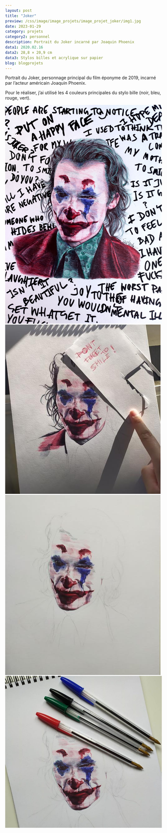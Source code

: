 ```yaml
---
layout: post
title: "Joker"
preview: /css/image/image_projets/image_projet_joker/img1.jpg
date: 2023-01-29
category: projets 
category2: personnel
description: Portrait du Joker incarné par Joaquin Phoenix
data1: 2020.02.16
data2: 28,8 × 20,9 cm
data3: Stylos billes et acrylique sur papier
blog: blogprojets
---
```


Portrait du Joker, personnage principal du film éponyme de 2019, incarné par l’acteur américain Joaquin Phoenix.

Pour le réaliser, j’ai utilisé les 4 couleurs principales du stylo bille (noir, bleu, rouge, vert).

<div class="image_container">
<div><img onclick="Zoom(this)" class="img-gallery" src="/css/image/image_projets/image_projet_joker/img1.jpg"></div>
<div><img onclick="Zoom(this)" class="img-gallery" src="/css/image/image_projets/image_projet_joker/img2.jpg"></div>
<div><img onclick="Zoom(this)" class="img-gallery" src="/css/image/image_projets/image_projet_joker/img3.jpg"></div>
<div><img onclick="Zoom(this)" class="img-gallery" src="/css/image/image_projets/image_projet_joker/img4.jpg"></div>
</div>
